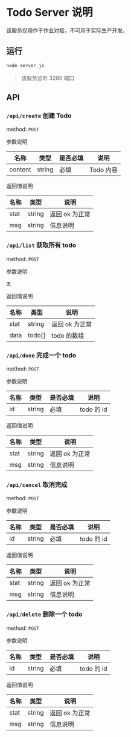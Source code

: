 # Todo Server 说明

该服务仅用作于作业对接，不可用于实际生产开发。

## 运行

```bash
node server.js
```

> 该服务监听 3280 端口

## API

### `/api/create` 创建 Todo

method: `POST`

参数说明

| 名称    | 类型   | 是否必填 | 说明      |
| ------- | ------ | -------- | --------- |
| content | string | 必填     | Todo 内容 |

返回值说明

| 名称 | 类型   | 说明           |
| ---- | ------ | -------------- |
| stat | string | 返回 ok 为正常 |
| msg  | string | 信息说明       |

### `/api/list` 获取所有 todo

method: `POST`

参数说明

`无`

返回值说明

| 名称 | 类型   | 说明           |
| ---- | ------ | -------------- |
| stat | string | 返回 ok 为正常 |
| data | todo[] | todo 的数组    |

### `/api/done` 完成一个 todo

method: `POST`

参数说明

| 名称 | 类型   | 是否必填 | 说明       |
| ---- | ------ | -------- | ---------- |
| id   | string | 必填     | todo 的 id |

返回值说明

| 名称 | 类型   | 说明           |
| ---- | ------ | -------------- |
| stat | string | 返回 ok 为正常 |
| msg  | string | 信息说明       |

### `/api/cancel` 取消完成

method: `POST`

参数说明

| 名称 | 类型   | 是否必填 | 说明       |
| ---- | ------ | -------- | ---------- |
| id   | string | 必填     | todo 的 id |

返回值说明

| 名称 | 类型   | 说明           |
| ---- | ------ | -------------- |
| stat | string | 返回 ok 为正常 |
| msg  | string | 信息说明       |

### `/api/delete` 删除一个 todo

method: `POST`

参数说明

| 名称 | 类型   | 是否必填 | 说明       |
| ---- | ------ | -------- | ---------- |
| id   | string | 必填     | todo 的 id |

返回值说明

| 名称 | 类型   | 说明           |
| ---- | ------ | -------------- |
| stat | string | 返回 ok 为正常 |
| msg  | string | 信息说明       |
